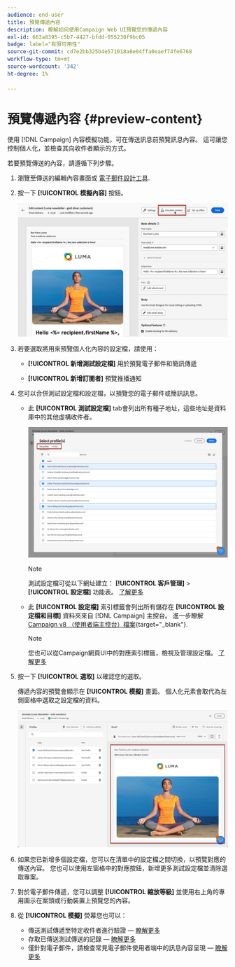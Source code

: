 ```yaml
---
audience: end-user
title: 預覽傳遞內容
description: 瞭解如何使用Campaign Web UI預覽您的傳遞內容
exl-id: 663a8395-c5b7-4427-bfdd-055230f9bc05
badge: label="有限可用性"
source-git-commit: cd7e2bb325b4e571018a8e04ffa0eaef74fe6768
workflow-type: tm+mt
source-wordcount: '342'
ht-degree: 1%

---
```



# 預覽傳遞內容 {#preview-content}

使用 [!DNL Campaign] 內容模擬功能，可在傳送訊息前預覽訊息內容。 這可讓您控制個人化，並檢查其向收件者顯示的方式。

若要預覽傳送的內容，請遵循下列步驟。

1. 瀏覽至傳送的編輯內容畫面或 [電子郵件設計工具](../email/get-started-email-designer.md).

1. 按一下 **[!UICONTROL 模擬內容]** 按鈕。

   ![](assets/simulate-button.png)

1. 若要選取將用來預覽個人化內容的設定檔，請使用：

   * **[!UICONTROL 新增測試設定檔]** 用於預覽電子郵件和簡訊傳遞

   * **[!UICONTROL 新增訂閱者]** 預覽推播通知

1. 您可以合併測試設定檔和設定檔，以預覽您的電子郵件或簡訊訊息。

   * 此 **[!UICONTROL 測試設定檔]** tab會列出所有種子地址，這些地址是資料庫中的其他虛構收件者。

     ![](assets/simulate-select-profiles.png)

     >[!NOTE]
     >
     >測試設定檔可從以下網址建立： **[!UICONTROL 客戶管理]** > **[!UICONTROL 設定檔]** 功能表。 [了解更多](../audience/test-profiles.md#create-test-profiles)

   * 此 **[!UICONTROL 設定檔]** 索引標籤會列出所有儲存在 **[!UICONTROL 設定檔和目標]** 資料夾來自 [!DNL Campaign] 主控台。 進一步瞭解 [Campaign v8 （使用者端主控台）檔案](https://experienceleague.adobe.com/docs/campaign/campaign-v8/audience/view-profiles.html){target="_blank"}.

     >[!NOTE]
     >
     >您也可以從Campaign網頁UI中的對應索引標籤，檢視及管理設定檔。 [了解更多](../audience/about-recipients.md)

1. 按一下 **[!UICONTROL 選取]** 以確認您的選取。

   傳遞內容的預覽會顯示在 **[!UICONTROL 模擬]** 畫面。 個人化元素會取代為左側窗格中選取之設定檔的資料。

   ![](assets/simulate-preview.png)

1. 如果您已新增多個設定檔，您可以在清單中的設定檔之間切換，以預覽對應的傳送內容。 您也可以使用左窗格中的對應按鈕，新增更多測試設定檔並清除選取專案。

1. 對於電子郵件傳遞，您可以調整 **[!UICONTROL 縮放等級]** 並使用右上角的專用圖示在案頭或行動裝置上預覽您的內容。

1. 從 **[!UICONTROL 模擬]** 熒幕您也可以：
   * 傳送測試傳遞至特定收件者進行驗證 —  [瞭解更多](test-deliveries.md)
   * 存取已傳送測試傳送的記錄 —  [瞭解更多](test-deliveries.md#access-test-deliveries)
   * 僅針對電子郵件，請檢查常見電子郵件使用者端中的訊息內容呈現 —  [瞭解更多](email-rendering.md)



